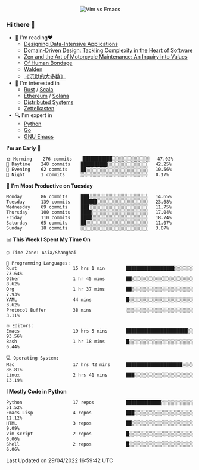 <p align="center">
    <img src="https://gist.githubusercontent.com/coldnight/e696baffb094e71c96cb302118878eae/raw/40ea5053a6f66cc65f90f437e4173497da225958/banner.gif" alt="Vim vs Emacs" />
</p>

### Hi there 👋

- 📖 I'm reading❤️
    + [Designing Data-Intensive Applications](https://www.oreilly.com/library/view/designing-data-intensive-applications/9781491903063/)
    + [Domain-Driven Design: Tackling Complexity in the Heart of Software](https://www.dddcommunity.org/book/evans_2003/)
    + [Zen and the Art of Motorcycle Maintenance: An Inquiry into Values](https://en.wikipedia.org/wiki/Zen_and_the_Art_of_Motorcycle_Maintenance)
    + [Of Human Bondage](https://en.wikipedia.org/wiki/Of_Human_Bondage)
    + [Walden](https://en.wikipedia.org/wiki/Walden)
    + [《沉默的大多数》](https://en.wikipedia.org/wiki/Silent_majority)
- 🌱 I'm interested in
    + [Rust](https://www.rust-lang.org/) / [Scala](https://www.scala-lang.org/)
    + [Ethereum](https://ethereum.org/en/) / [Solana](https://solana.com/)
	+ [Distributed Systems](https://www.linuxzen.com/notes/topics/20200320174417_%E5%88%86%E5%B8%83%E5%BC%8F/)
	+ [Zettelkasten](https://www.linuxzen.com/notes/notes/20220120080920-slip_box/)
- 🔍 I'm expert in
    + [Python](https://www.python.org/)
    + [Go](https://go.dev/)
    + [GNU Emacs](https://www.gnu.org/software/emacs/)

<!--START_SECTION:waka-->
**I'm an Early 🐤** 

```text
🌞 Morning    276 commits    ███████████░░░░░░░░░░░░░░   47.02% 
🌆 Daytime    248 commits    ██████████░░░░░░░░░░░░░░░   42.25% 
🌃 Evening    62 commits     ██░░░░░░░░░░░░░░░░░░░░░░░   10.56% 
🌙 Night      1 commits      ░░░░░░░░░░░░░░░░░░░░░░░░░   0.17%

```
📅 **I'm Most Productive on Tuesday** 

```text
Monday       86 commits     ███░░░░░░░░░░░░░░░░░░░░░░   14.65% 
Tuesday      139 commits    ██████░░░░░░░░░░░░░░░░░░░   23.68% 
Wednesday    69 commits     ███░░░░░░░░░░░░░░░░░░░░░░   11.75% 
Thursday     100 commits    ████░░░░░░░░░░░░░░░░░░░░░   17.04% 
Friday       110 commits    ████░░░░░░░░░░░░░░░░░░░░░   18.74% 
Saturday     65 commits     ██░░░░░░░░░░░░░░░░░░░░░░░   11.07% 
Sunday       18 commits     ░░░░░░░░░░░░░░░░░░░░░░░░░   3.07%

```


📊 **This Week I Spent My Time On** 

```text
⌚︎ Time Zone: Asia/Shanghai

💬 Programming Languages: 
Rust                     15 hrs 1 min        ██████████████████░░░░░░░   73.64% 
Other                    1 hr 45 mins        ██░░░░░░░░░░░░░░░░░░░░░░░   8.62% 
Org                      1 hr 37 mins        ██░░░░░░░░░░░░░░░░░░░░░░░   7.93% 
YAML                     44 mins             █░░░░░░░░░░░░░░░░░░░░░░░░   3.62% 
Protocol Buffer          38 mins             ░░░░░░░░░░░░░░░░░░░░░░░░░   3.11%

🔥 Editors: 
Emacs                    19 hrs 5 mins       ███████████████████████░░   93.56% 
Bash                     1 hr 18 mins        █░░░░░░░░░░░░░░░░░░░░░░░░   6.44%

💻 Operating System: 
Mac                      17 hrs 42 mins      █████████████████████░░░░   86.81% 
Linux                    2 hrs 41 mins       ███░░░░░░░░░░░░░░░░░░░░░░   13.19%

```

**I Mostly Code in Python** 

```text
Python                   17 repos            █████████████░░░░░░░░░░░░   51.52% 
Emacs Lisp               4 repos             ███░░░░░░░░░░░░░░░░░░░░░░   12.12% 
HTML                     3 repos             ██░░░░░░░░░░░░░░░░░░░░░░░   9.09% 
Vim script               2 repos             █░░░░░░░░░░░░░░░░░░░░░░░░   6.06% 
Shell                    2 repos             █░░░░░░░░░░░░░░░░░░░░░░░░   6.06%

```



 Last Updated on 29/04/2022 16:59:42 UTC
<!--END_SECTION:waka-->
